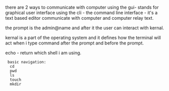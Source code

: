 there are 2 ways to communicate with computer
   using the gui- stands for graphical user interface
   using the cli - the command line interface
     - it's a text based editor communicate with computer and computer relay text.
     
     
   the prompt is the admin@name and after it the user can interact with kernal.
   
   kernal is a part of the operating system and it defines how the terminal will act when i type command after the prompt and before the prompt.
   
   echo - return which shell i am using.
   
     basic navigation:
      cd 
      pwd
      ls
      touch
      mkdir
      
     
   
